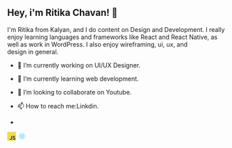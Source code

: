 ## Hey, i'm Ritika Chavan! 👋
I'm Ritika from Kalyan, and I do content on Design and Development. I really enjoy learning languages and frameworks like React and React Native, as well as work in WordPress. I also enjoy wireframing, ui, ux, and design in general.

- 🔭 I’m currently working on UI/UX Designer.
- 🌱 I’m currently learning web development.
- 👯 I’m looking to collaborate on Youtube.
- 📫 How to reach me:Linkdin.

- 
<code><img height="20" alt="javascript" src="https://raw.githubusercontent.com/github/explore/80688e429a7d4ef2fca1e82350fe8e3517d3494d/topics/javascript/javascript.png"></code>
<code><img height="20" alt="react" src="https://raw.githubusercontent.com/github/explore/80688e429a7d4ef2fca1e82350fe8e3517d3494d/topics/react/react.png"></code>





